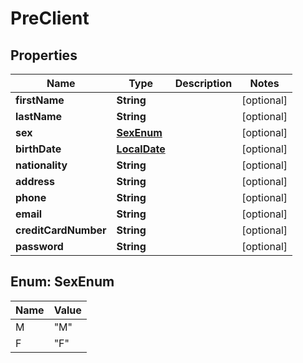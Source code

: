 # PreClient

## Properties
Name | Type | Description | Notes
------------ | ------------- | ------------- | -------------
**firstName** | **String** |  |  [optional]
**lastName** | **String** |  |  [optional]
**sex** | [**SexEnum**](#SexEnum) |  |  [optional]
**birthDate** | [**LocalDate**](LocalDate.md) |  |  [optional]
**nationality** | **String** |  |  [optional]
**address** | **String** |  |  [optional]
**phone** | **String** |  |  [optional]
**email** | **String** |  |  [optional]
**creditCardNumber** | **String** |  |  [optional]
**password** | **String** |  |  [optional]

<a name="SexEnum"></a>
## Enum: SexEnum
Name | Value
---- | -----
M | &quot;M&quot;
F | &quot;F&quot;
